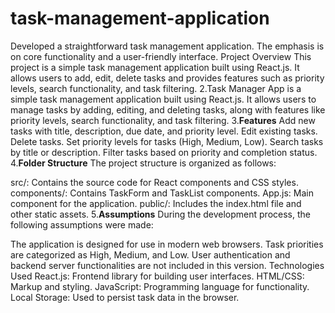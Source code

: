 # task-management-application
Developed a straightforward task management application. The emphasis is on core functionality and a user-friendly interface.
Project Overview
This project is a simple task management application built using React.js. It allows users to add, edit, delete tasks and provides features such as priority levels, search functionality, and task filtering.
2.Task Manager App is a simple task management application built using React.js. It allows users to manage tasks by adding, editing, and deleting tasks, along with features like priority levels, search functionality, and task filtering.
3.**Features**
Add new tasks with title, description, due date, and priority level.
Edit existing tasks.
Delete tasks.
Set priority levels for tasks (High, Medium, Low).
Search tasks by title or description.
Filter tasks based on priority and completion status.
4.**Folder Structure**
The project structure is organized as follows:

src/: Contains the source code for React components and CSS styles.
components/: Contains TaskForm and TaskList components.
App.js: Main component for the application.
public/: Includes the index.html file and other static assets.
5.**Assumptions**
During the development process, the following assumptions were made:

The application is designed for use in modern web browsers.
Task priorities are categorized as High, Medium, and Low.
User authentication and backend server functionalities are not included in this version.
Technologies Used
React.js: Frontend library for building user interfaces.
HTML/CSS: Markup and styling.
JavaScript: Programming language for functionality.
Local Storage: Used to persist task data in the browser.
